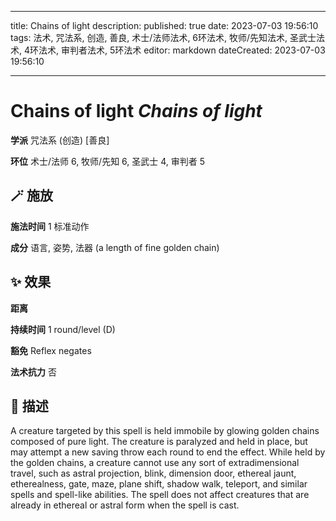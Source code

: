 
---
title: Chains of light
description: 
published: true
date: 2023-07-03 19:56:10
tags: 法术, 咒法系, 创造, 善良, 术士/法师法术, 6环法术, 牧师/先知法术, 圣武士法术, 4环法术, 审判者法术, 5环法术
editor: markdown
dateCreated: 2023-07-03 19:56:10

---

# **Chains of light** *Chains of light*

**学派** 咒法系 (创造) \[善良\] 

**环位** 术士/法师 6, 牧师/先知 6, 圣武士 4, 审判者 5

## 🪄 施放

**施法时间** 1 标准动作

**成分** 语言, 姿势, 法器 (a length of fine golden chain)

## ✨ 效果  

**距离**   

**持续时间** 1 round/level (D) 

**豁免** Reflex negates

**法术抗力** 否

## 📖 描述

A creature targeted by this spell is held immobile by glowing golden chains composed of pure light. The creature is paralyzed and held in place, but may attempt a new saving throw each round to end the effect. While held by the golden chains, a creature cannot use any sort of extradimensional travel, such as astral projection, blink, dimension door, ethereal jaunt, etherealness, gate, maze, plane shift, shadow walk, teleport, and similar spells and spell-like abilities. The spell does not affect creatures that are already in ethereal or astral form when the spell is cast.
    